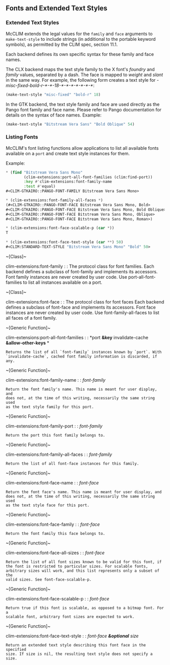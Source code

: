 ## Fonts and Extended Text Styles

### Extended Text Styles

McCLIM extends the legal values for the `family` and `face` arguments to
`make-text-style` to include strings (in additional to the portable
keyword symbols), as permitted by the CLIM spec, section 11.1.

Each backend defines its own specific syntax for these family and face
names.

The CLX backend maps the text style family to the X font's *foundry* and
*family* values, separated by a dash. The face is mapped to *weight* and
*slant* in the same way. For example, the following form creates a text
style for *-misc-fixed-bold-r-\*-\*-18-\*-\*-\*-\*-\*-\*-\**:

```commonlisp
(make-text-style "misc-fixed" "bold-r" 18)
```

In the GTK backend, the text style family and face are used directly as
the Pango font family and face name. Please refer to Pango documentation
for details on the syntax of face names. Example:

```commonlisp
(make-text-style "Bitstream Vera Sans" "Bold Oblique" 54)
```

### Listing Fonts

McCLIM's font listing functions allow applications to list all available
fonts available on a `port` and create text style instances for them.

Example:

```commonlisp
* (find "Bitstream Vera Sans Mono"
		(clim-extensions:port-all-font-families (clim:find-port))
		:key #'clim-extensions:font-family-name
		:test #'equal)
#<CLIM-GTKAIRO::PANGO-FONT-FAMILY Bitstream Vera Sans Mono>

* (clim-extensions:font-family-all-faces *)
(#<CLIM-GTKAIRO::PANGO-FONT-FACE Bitstream Vera Sans Mono, Bold>
#<CLIM-GTKAIRO::PANGO-FONT-FACE Bitstream Vera Sans Mono, Bold Oblique>
#<CLIM-GTKAIRO::PANGO-FONT-FACE Bitstream Vera Sans Mono, Oblique>
#<CLIM-GTKAIRO::PANGO-FONT-FACE Bitstream Vera Sans Mono, Roman>)

* (clim-extensions:font-face-scalable-p (car *))
T
		
* (clim-extensions:font-face-text-style (car **) 50)
#<CLIM:STANDARD-TEXT-STYLE "Bitstream Vera Sans Mono" "Bold" 50>
```

~[Class]~

clim-extensions:font-family :
:   The protocol class for font families. Each backend defines a subclass of
	font-family and implements its accessors. Font family instances are
	never created by user code. Use port-all-font-families to list all
	instances available on a port.

~[Class]~

clim-extensions:font-face :
:   The protocol class for font faces Each backend defines a subclass of
	font-face and implements its accessors. Font face instances are never
	created by user code. Use font-family-all-faces to list all faces of a
	font family.

~[Generic Function]~

clim-extensions:port-all-font-families :
:   *port **&key** invalidate-cache **&allow-other-keys** *

	Returns the list of all `font-family` instances known by `port`. With
	`invalidate-cache`, cached font family information is discarded, if any.

~[Generic Function]~

clim-extensions:font-family-name :
:   *font-family*

	Return the font family's name. This name is meant for user display, and
	does not, at the time of this writing, necessarily the same string used
	as the text style family for this port.

~[Generic Function]~

clim-extensions:font-family-port :
:   *font-family*

	Return the port this font family belongs to.
	
~[Generic Function]~

clim-extensions:font-family-all-faces :
:   *font-family*

	Return the list of all font-face instances for this family.

~[Generic Function]~

clim-extensions:font-face-name :
:   *font-face*

	Return the font face's name. This name is meant for user display, and
	does not, at the time of this writing, necessarily the same string used
	as the text style face for this port.

~[Generic Function]~

clim-extensions:font-face-family :
:   *font-face*

	Return the font family this face belongs to.

~[Generic Function]~

clim-extensions:font-face-all-sizes :
:   *font-face*

	Return the list of all font sizes known to be valid for this font, if
	the font is restricted to particular sizes. For scalable fonts,
	arbitrary sizes will work, and this list represents only a subset of the
	valid sizes. See font-face-scalable-p.

~[Generic Function]~

clim-extensions:font-face-scalable-p :
:   *font-face*

	Return true if this font is scalable, as opposed to a bitmap font. For a
	scalable font, arbitrary font sizes are expected to work.

~[Generic Function]~

clim-extensions:font-face-text-style :
:   *font-face **&optional** size*

	Return an extended text style describing this font face in the specified
	size. If size is nil, the resulting text style does not specify a size.
